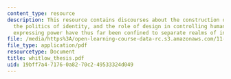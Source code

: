 ```yaml
---
content_type: resource
description: This resource contains discourses about the construction of identity,
  the politics of identity, and the role of design in controlling human behavior and
  expressing power have thus far been confined to separate realms of inquiry.
file: /media/https%3A/open-learning-course-data-rc.s3.amazonaws.com/11-329-social-theory-and-the-city-fall-2005/19bff7a471760a8270c249533324d049_whitlow_thesis.pdf
file_type: application/pdf
resourcetype: Document
title: whitlow_thesis.pdf
uid: 19bff7a4-7176-0a82-70c2-49533324d049
---
```

